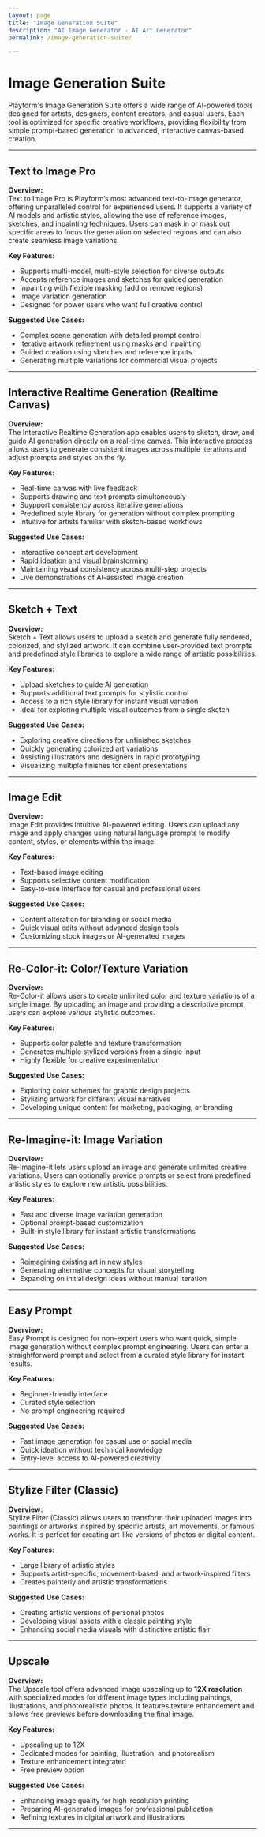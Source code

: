 ```yaml
---
layout: page
title: "Image Generation Suite"
description: "AI Image Generator - AI Art Generator"
permalink: /image-generation-suite/

---
```

# Image Generation Suite

Playform's Image Generation Suite offers a wide range of AI-powered tools designed for artists, designers, content creators, and casual users. Each tool is optimized for specific creative workflows, providing flexibility from simple prompt-based generation to advanced, interactive canvas-based creation.

---

## Text to Image Pro

**Overview:**  
Text to Image Pro is Playform’s most advanced text-to-image generator, offering unparalleled control for experienced users. It supports a variety of AI models and artistic styles, allowing the use of reference images, sketches, and inpainting techniques. Users can mask in or mask out specific areas to focus the generation on selected regions and can also create seamless image variations.

**Key Features:**
- Supports multi-model, multi-style selection for diverse outputs
- Accepts reference images and sketches for guided generation
- Inpainting with flexible masking (add or remove regions)
- Image variation generation
- Designed for power users who want full creative control

**Suggested Use Cases:**
- Complex scene generation with detailed prompt control
- Iterative artwork refinement using masks and inpainting
- Guided creation using sketches and reference inputs
- Generating multiple variations for commercial visual projects

---

## Interactive Realtime Generation (Realtime Canvas)

**Overview:**  
The Interactive Realtime Generation app enables users to sketch, draw, and guide AI generation directly on a real-time canvas. This interactive process allows users to generate consistent images across multiple iterations and adjust prompts and styles on the fly.

**Key Features:**
- Real-time canvas with live feedback
- Supports drawing and text prompts simultaneously
- Suypport consistency across iterative generations
- Predefined style library for generation without complex prompting
- Intuitive for artists familiar with sketch-based workflows

**Suggested Use Cases:**
- Interactive concept art development
- Rapid ideation and visual brainstorming
- Maintaining visual consistency across multi-step projects
- Live demonstrations of AI-assisted image creation

---

## Sketch + Text

**Overview:**  
Sketch + Text allows users to upload a sketch and generate fully rendered, colorized, and stylized artwork. It can combine user-provided text prompts and predefined style libraries to explore a wide range of artistic possibilities.

**Key Features:**
- Upload sketches to guide AI generation
- Supports additional text prompts for stylistic control
- Access to a rich style library for instant visual variation
- Ideal for exploring multiple visual outcomes from a single sketch

**Suggested Use Cases:**
- Exploring creative directions for unfinished sketches
- Quickly generating colorized art variations
- Assisting illustrators and designers in rapid prototyping
- Visualizing multiple finishes for client presentations

---

## Image Edit

**Overview:**  
Image Edit provides intuitive AI-powered editing. Users can upload any image and apply changes using natural language prompts to modify content, styles, or elements within the image.

**Key Features:**
- Text-based image editing
- Supports selective content modification
- Easy-to-use interface for casual and professional users

**Suggested Use Cases:**
- Content alteration for branding or social media
- Quick visual edits without advanced design tools
- Customizing stock images or AI-generated images

---

## Re-Color-it: Color/Texture Variation

**Overview:**  
Re-Color-it allows users to create unlimited color and texture variations of a single image. By uploading an image and providing a descriptive prompt, users can explore various stylistic outcomes.

**Key Features:**
- Supports color palette and texture transformation
- Generates multiple stylized versions from a single input
- Highly flexible for creative experimentation

**Suggested Use Cases:**
- Exploring color schemes for graphic design projects
- Stylizing artwork for different visual narratives
- Developing unique content for marketing, packaging, or branding

---

## Re-Imagine-it: Image Variation

**Overview:**  
Re-Imagine-it lets users upload an image and generate unlimited creative variations. Users can optionally provide prompts or select from predefined artistic styles to explore new artistic possibilities.

**Key Features:**
- Fast and diverse image variation generation
- Optional prompt-based customization
- Built-in style library for instant artistic transformations

**Suggested Use Cases:**
- Reimagining existing art in new styles
- Generating alternative concepts for visual storytelling
- Expanding on initial design ideas without manual iteration

---

## Easy Prompt

**Overview:**  
Easy Prompt is designed for non-expert users who want quick, simple image generation without complex prompt engineering. Users can enter a straightforward prompt and select from a curated style library for instant results.

**Key Features:**
- Beginner-friendly interface
- Curated style selection
- No prompt engineering required

**Suggested Use Cases:**
- Fast image generation for casual use or social media
- Quick ideation without technical knowledge
- Entry-level access to AI-powered creativity

---

## Stylize Filter (Classic)

**Overview:**  
Stylize Filter (Classic) allows users to transform their uploaded images into paintings or artworks inspired by specific artists, art movements, or famous works. It is perfect for creating art-like versions of photos or digital content.

**Key Features:**
- Large library of artistic styles
- Supports artist-specific, movement-based, and artwork-inspired filters
- Creates painterly and artistic transformations

**Suggested Use Cases:**
- Creating artistic versions of personal photos
- Developing visual assets with a classic painting style
- Enhancing social media visuals with distinctive artistic flair

---

## Upscale

**Overview:**  
The Upscale tool offers advanced image upscaling up to **12X resolution** with specialized modes for different image types including paintings, illustrations, and photorealistic photos. It features texture enhancement and allows free previews before downloading the final image.

**Key Features:**
- Upscaling up to 12X
- Dedicated modes for painting, illustration, and photorealism
- Texture enhancement integrated
- Free preview option

**Suggested Use Cases:**
- Enhancing image quality for high-resolution printing
- Preparing AI-generated images for professional publication
- Refining textures in digital artwork and illustrations

---
